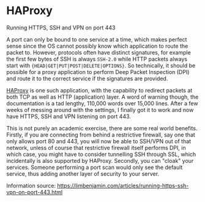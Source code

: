 # HAProxy
Running HTTPS, SSH and VPN on port 443

<p>A port can only be bound to one service at a time, which makes perfect sense since the OS cannot possibly know which application to route the packet to. However, protocols often have distinct signatures, for example the first few bytes of SSH is always <code>SSH-2.0</code> while HTTP packets always start with <code>{HEAD|GET|PUT|POST|DELETE|OPTIONS}</code>. So technically, it should be possible for a proxy application to perform Deep Packet Inspection (DPI) and route it to the correct service if the signatures are provided. </p>
<p><a href="http://www.haproxy.org">HAProxy</a> is one such application, with the capability to redirect packets at both TCP as well as HTTP (application) layer. A word of warning though, the documentation is a tad lengthy, 110,000 words over 15,000 lines. After a few weeks of messing around with the settings, I finally got it to work and now have HTTPS, SSH and VPN listening on port 443.</p>
<p>This is not purely an academic exercise, there are some real world benefits. Firstly, if you are connecting from behind a restrictive firewall, say one that only allows port 80 and 443, you will now be able to SSH/VPN out of that network, unless of course that restrictive firewall itself performs DPI, in which case, you might have to consider tunnelling SSH through SSL, which incidentally is also supported by HAProxy. Secondly, you can "cloak" your services. Someone performing a port scan would only see the default service, thus adding another layer of security to your server.</p> 

Information source: https://limbenjamin.com/articles/running-https-ssh-vpn-on-port-443.html
